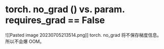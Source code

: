 
# torch. no_grad () vs. param. requires_grad == False

![[Pasted image 20230705213514.png]]
torch. no_grad 将不保存梯度信息。所以不会爆 OOM。
